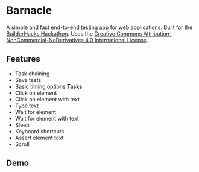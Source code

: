 # Barnacle

A simple and fast end-to-end testing app for web applications. Built for the [BuilderHacks Hackathon](https://hacks.buildergroop.com/). Uses the [Creative Commons Attribution-NonCommercial-NoDerivatives 4.0 International License](/LICENSE.md).

## Features
- Task chaining
- Save tests
- Basic timing options
**Tasks**
- Click on element
- Click on element with text
- Type text
- Wait for element
- Wait for element with text
- Sleep
- Keyboard shortcuts
- Assert element text
- Scroll
## Demo

